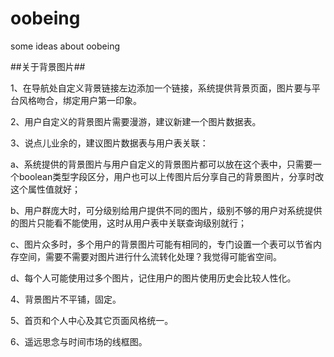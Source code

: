 oobeing
=======

some ideas about oobeing

##关于背景图片##


1、在导航处自定义背景链接左边添加一个链接，系统提供背景页面，图片要与平台风格吻合，绑定用户第一印象。


2、用户自定义的背景图片需要漫游，建议新建一个图片数据表。


3、说点儿业余的，建议图片数据表与用户表关联：


a、系统提供的背景图片与用户自定义的背景图片都可以放在这个表中，只需要一个boolean类型字段区分，用户也可以上传图片后分享自己的背景图片，分享时改这个属性值就好； 

b、用户群庞大时，可分级别给用户提供不同的图片，级别不够的用户对系统提供的图片只能看不能使用，这时从用户表中关联查询级别就行； 

c、图片众多时，多个用户的背景图片可能有相同的，专门设置一个表可以节省内存空间，需要不需要对图片进行什么流转化处理？我觉得可能省空间。 

d、每个人可能使用过多个图片，记住用户的图片使用历史会比较人性化。


4、背景图片不平铺，固定。




5、首页和个人中心及其它页面风格统一。


6、遥远思念与时间市场的线框图。



